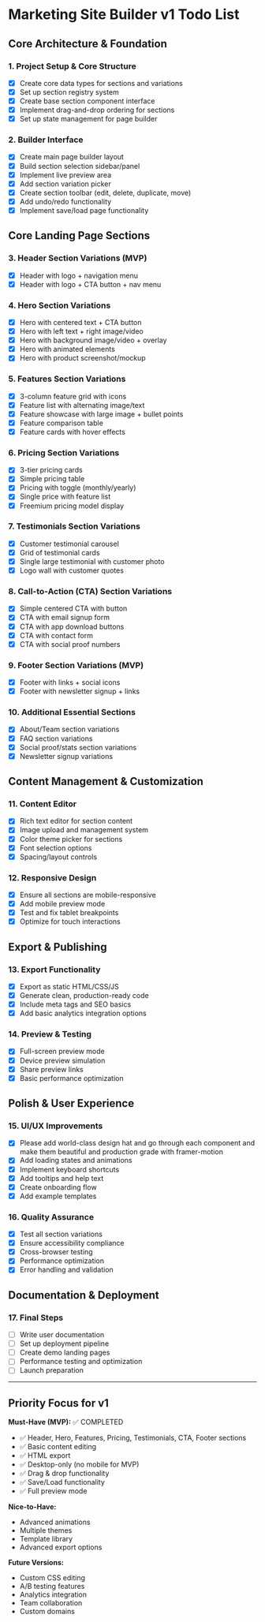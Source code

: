 # Marketing Site Builder v1 Todo List

## Core Architecture & Foundation

### 1. Project Setup & Core Structure
- [x] Create core data types for sections and variations
- [x] Set up section registry system
- [x] Create base section component interface
- [x] Implement drag-and-drop ordering for sections
- [x] Set up state management for page builder

### 2. Builder Interface
- [x] Create main page builder layout
- [x] Build section selection sidebar/panel
- [x] Implement live preview area
- [x] Add section variation picker
- [x] Create section toolbar (edit, delete, duplicate, move)
- [x] Add undo/redo functionality
- [x] Implement save/load page functionality

## Core Landing Page Sections

### 3. Header Section Variations (MVP)
- [x] Header with logo + navigation menu
- [x] Header with logo + CTA button + nav menu

### 4. Hero Section Variations
- [x] Hero with centered text + CTA button
- [x] Hero with left text + right image/video
- [x] Hero with background image/video + overlay
- [x] Hero with animated elements
- [x] Hero with product screenshot/mockup

### 5. Features Section Variations
- [x] 3-column feature grid with icons
- [x] Feature list with alternating image/text
- [x] Feature showcase with large image + bullet points
- [x] Feature comparison table
- [x] Feature cards with hover effects

### 6. Pricing Section Variations
- [x] 3-tier pricing cards
- [x] Simple pricing table
- [x] Pricing with toggle (monthly/yearly)
- [x] Single price with feature list
- [x] Freemium pricing model display

### 7. Testimonials Section Variations
- [x] Customer testimonial carousel
- [x] Grid of testimonial cards
- [x] Single large testimonial with customer photo
- [x] Logo wall with customer quotes

### 8. Call-to-Action (CTA) Section Variations
- [x] Simple centered CTA with button
- [x] CTA with email signup form
- [x] CTA with app download buttons
- [x] CTA with contact form
- [x] CTA with social proof numbers

### 9. Footer Section Variations (MVP)
- [x] Footer with links + social icons
- [x] Footer with newsletter signup + links

### 10. Additional Essential Sections
- [x] About/Team section variations
- [x] FAQ section variations
- [x] Social proof/stats section variations
- [x] Newsletter signup variations

## Content Management & Customization

### 11. Content Editor
- [x] Rich text editor for section content
- [x] Image upload and management system
- [x] Color theme picker for sections
- [x] Font selection options
- [x] Spacing/layout controls

### 12. Responsive Design
- [x] Ensure all sections are mobile-responsive
- [x] Add mobile preview mode
- [x] Test and fix tablet breakpoints
- [x] Optimize for touch interactions

## Export & Publishing

### 13. Export Functionality
- [x] Export as static HTML/CSS/JS
- [x] Generate clean, production-ready code
- [x] Include meta tags and SEO basics
- [x] Add basic analytics integration options

### 14. Preview & Testing
- [x] Full-screen preview mode
- [x] Device preview simulation
- [x] Share preview links
- [x] Basic performance optimization

## Polish & User Experience

### 15. UI/UX Improvements
- [x] Please add world-class design hat and go through each component and make them beautiful and production grade with framer-motion
- [x] Add loading states and animations
- [x] Implement keyboard shortcuts
- [x] Add tooltips and help text
- [x] Create onboarding flow
- [x] Add example templates

### 16. Quality Assurance
- [x] Test all section variations
- [x] Ensure accessibility compliance
- [x] Cross-browser testing
- [x] Performance optimization
- [x] Error handling and validation

## Documentation & Deployment

### 17. Final Steps
- [ ] Write user documentation
- [ ] Set up deployment pipeline
- [ ] Create demo landing pages
- [ ] Performance testing and optimization
- [ ] Launch preparation

---

## Priority Focus for v1

**Must-Have (MVP):** ✅ COMPLETED
- ✅ Header, Hero, Features, Pricing, Testimonials, CTA, Footer sections
- ✅ Basic content editing
- ✅ HTML export
- ✅ Desktop-only (no mobile for MVP)
- ✅ Drag & drop functionality
- ✅ Save/Load functionality
- ✅ Full preview mode

**Nice-to-Have:**
- Advanced animations
- Multiple themes
- Template library
- Advanced export options

**Future Versions:**
- Custom CSS editing
- A/B testing features
- Analytics integration
- Team collaboration
- Custom domains